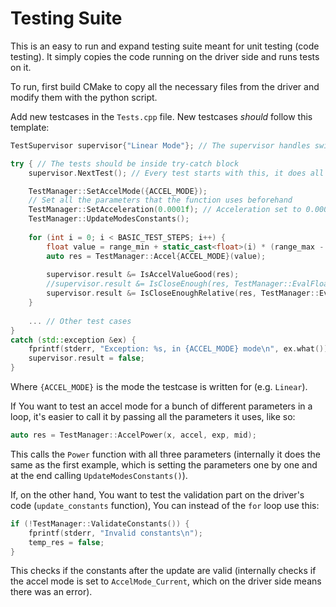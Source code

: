 # Testing Suite

This is an easy to run and expand testing suite meant for unit testing (code testing).
It simply copies the code running on the driver side and runs tests on it.

To run, first build CMake to copy all the necessary files from the driver and modify them with the python script.

Add new testcases in the `Tests.cpp` file.
New testcases *should* follow this template:
```c++
TestSupervisor supervisor{"Linear Mode"}; // The supervisor handles switching between the tests and gathers the results

try { // The tests should be inside try-catch block
    supervisor.NextTest(); // Every test starts with this, it does all the prining

    TestManager::SetAccelMode({ACCEL_MODE});
    // Set all the parameters that the function uses beforehand
    TestManager::SetAcceleration(0.0001f); // Acceleration set to 0.0001 for example
    TestManager::UpdateModesConstants();
    
    for (int i = 0; i < BASIC_TEST_STEPS; i++) {
        float value = range_min + static_cast<float>(i) * (range_max - range_min) / BASIC_TEST_STEPS;
        auto res = TestManager::Accel{ACCEL_MODE}(value);
    
        supervisor.result &= IsAccelValueGood(res);
        //supervisor.result &= IsCloseEnough(res, TestManager::EvalFloatFunc(value));
        supervisor.result &= IsCloseEnoughRelative(res, TestManager::EvalFloatFunc(value));
    }
    
    ... // Other test cases
}
catch (std::exception &ex) {
    fprintf(stderr, "Exception: %s, in {ACCEL_MODE} mode\n", ex.what());
    supervisor.result = false;
}
```
Where `{ACCEL_MODE}` is the mode the testcase is written for (e.g. `Linear`).

If You want to test an accel mode for a bunch of different parameters in a loop, it's easier to call it by passing all the parameters it uses, like so:
```c++
auto res = TestManager::AccelPower(x, accel, exp, mid);
```
This calls the `Power` function with all three parameters (internally it does the same as the first example, which is setting the parameters one by one and at the end calling `UpdateModesConstants()`).

If, on the other hand, You want to test the validation part on the driver's code (`update_constants` function), You can instead of the `for` loop use this:
```c++
if (!TestManager::ValidateConstants()) {
    fprintf(stderr, "Invalid constants\n");
    temp_res = false;
}
```
This checks if the constants after the update are valid (internally checks if the accel mode is set to `AccelMode_Current`, which on the driver side means there was an error).